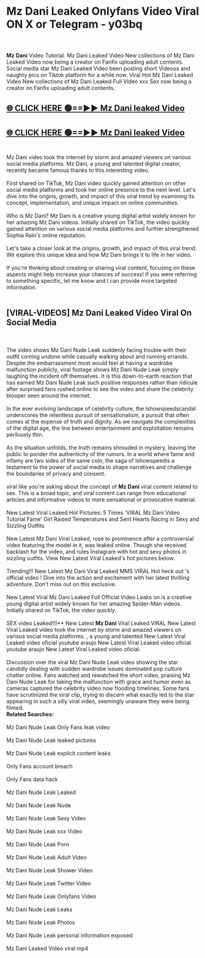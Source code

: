 <h1> Mz Dani Leaked Onlyfans Video Viral ON X or Telegram - y03bq </h1>

# 
<br>
<strong>Mz Dani</strong> Video Tutorial. Mz Dani Leaked Video New collections of  Mz Dani Leaked Video now being a creator on Fanfix uploading adult contents. Social media star Mz Dani Leaked Video been posting short Videoos and naughty pics on Tiktok platform for a while now. Viral Hot Mz Dani Leaked Video New collections of Mz Dani Leaked Full Video xxx Sex now being a creator on Fanfix uploading adult contents.
<br>

## [🌐 CLICK HERE 🟢==►► Mz Dani leaked Video ](https://onlyclips.site?title=Mz_Dani&ref=git)


## [🌐 CLICK HERE 🟢==►► Mz Dani leaked Video ](https://onlyclips.site?title=Mz_Dani&ref=git)

<br>
Mz Dani video took the internet by storm and amazed viewers on various social media platforms. Mz Dani, a young and talented digital creator, recently became famous thanks to this interesting video.
<br><br>
First shared on TikTok, Mz Dani video quickly gained attention on other social media platforms and took her online presence to the next level. Let's dive into the origins, growth, and impact of this viral trend by examining its concept, implementation, and unique impact on online communities.
<br><br>
Who is Mz Dani? Mz Dani is a creative young digital artist widely known for her amazing Mz Dani videos. Initially shared on TikTok, the video quickly gained attention on various social media platforms and further strengthened Sophia Rain's online reputation.
<br><br>
Let's take a closer look at the origins, growth, and impact of this viral trend. We explore this unique idea and how Mz Dani brings it to life in her video.
<br><br>
If you're thinking about creating or sharing viral content, focusing on these aspects might help increase your chances of success! If you were referring to something specific, let me know and I can provide more targeted information.
<br><br>
<h2>[VIRAL-VIDEOS] Mz Dani Leaked Video Viral On Social Media</h2>
<br><br>
The video shows Mz Dani Nude Leak suddenly facing trouble with their outfit coming undone while casually walking about and running errands. Despite the embarrassment most would feel at having a wardrobe malfunction publicly, viral footage shows Mz Dani Nude Leak simply laughing the incident off themselves. It is this down-to-earth reaction that has earned Mz Dani Nude Leak such positive responses rather than ridicule after surprised fans rushed online to see the video and share the celebrity blooper seen around the internet.
<br><br>
In the ever evolving landscape of celebrity culture, the Ishowspeedscandal underscores the relentless pursuit of sensationalism, a pursuit that often comes at the expense of truth and dignity. As we navigate the complexities of the digital age, the line between entertainment and exploitation remains perilously thin.
<br><br>
As the situation unfolds, the truth remains shrouded in mystery, leaving the public to ponder the authenticity of the rumors. In a world where fame and infamy are two sides of the same coin, the saga of Ishowspeedis a testament to the power of social media to shape narratives and challenge the boundaries of privacy and consent.
<br><br>
viral like you're asking about the concept of <strong>Mz Dani</strong> viral content related to sex. This is a broad topic, and viral content can range from educational articles and informative videos to more sensational or provocative material.
<br><br>
New Latest Viral Leaked Hot Pictures: 5 Times 'VIRAL Mz Dani Video Tutorial Fame' Girl Raised Temperatures and Sent Hearts Racing in Sexy and Sizzling Outfits
<br><br>
New Latest Mz Dani Viral Leaked, rose to prominence after a controversial video featuring the model in it, was leaked online. Though she received backlash for the video, and rules Instagram with hot and sexy photos in sizzling outfits. View New Latest Viral Leaked's hot pictures below.
<br><br>
Trending!!! New Latest Mz Dani Viral Leaked MMS VIRAL Hot heck out 's official video ! Dive into the action and excitement with her latest thrilling adventure. Don't miss out on this exclusive.
<br><br>
New Latest Viral Mz Dani Leaked Full Official Video Leaks on  is a creative young digital artist widely known for her amazing Spider-Man videos. Initially shared on TikTok, the video quickly.
<br><br>
SEX video Leaked!!)** New Latest <strong>Mz Dani</strong> Viral Leaked VIRAL New Latest Viral Leaked video took the internet by storm and amazed viewers on various social media platforms. , a young and talented New Latest Viral Leaked video oficial youtube araujo New Latest Viral Leaked video oficial youtube araujo New Latest Viral Leaked video oficial.
<br><br>
Discussion over the viral Mz Dani Nude Leak video showing the star candidly dealing with sudden wardrobe issues dominated pop culture chatter online. Fans watched and rewatched the short video, praising Mz Dani Nude Leak for taking the malfunction with grace and humor even as cameras captured the celebrity video now flooding timelines. Some fans have scrutinized the viral clip, trying to discern what exactly led to the star appearing in such a silly viral video, seemingly unaware they were being filmed.
<br>
<strong>Related Searches:</strong>
<br><br>
Mz Dani Nude Leak Only Fans leak video
<br><br>
Mz Dani Nude Leak leaked pictures
<br><br>
Mz Dani Nude Leak explicit content leaks
<br><br>
Only Fans account breach
<br><br>
Only Fans data hack
<br><br>
Mz Dani Nude Leak Leaked
<br><br>
Mz Dani Nude Leak Nude
<br><br>
Mz Dani Nude Leak Sexy Video
<br><br>
Mz Dani Nude Leak xxx Video
<br><br>
Mz Dani Nude Leak Porn
<br><br>
Mz Dani Nude Leak Adult Video
<br><br>
Mz Dani Nude Leak Shower Video
<br><br>
Mz Dani Nude Leak Twitter Video
<br><br>
Mz Dani Nude Leak Onlyfans Video
<br><br>
Mz Dani Nude Leak Leaks
<br><br>
Mz Dani Nude Leak Photos
<br><br>
Mz Dani Nude Leak personal information exposed
<br><br>
Mz Dani Leaked Video viral mp4